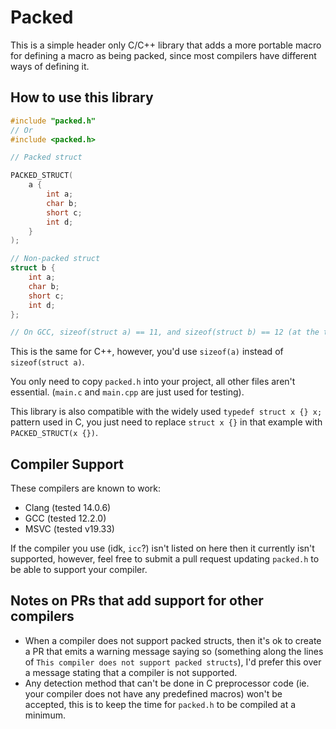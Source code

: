 # Packed

This is a simple header only C/C++ library that adds a more portable macro for defining a macro as being packed, since most compilers have different ways of defining it.

## How to use this library

```c
#include "packed.h"
// Or
#include <packed.h>

// Packed struct

PACKED_STRUCT(
    a {
        int a;
        char b;
        short c;
        int d;
    }
);

// Non-packed struct
struct b {
    int a;
    char b;
    short c;
    int d;
};

// On GCC, sizeof(struct a) == 11, and sizeof(struct b) == 12 (at the time of writing this)
```

This is the same for C++, however, you'd use `sizeof(a)` instead of `sizeof(struct a)`.

You only need to copy `packed.h` into your project, all other files aren't essential. (`main.c` and `main.cpp` are just used for testing).

This library is also compatible with the widely used `typedef struct x {} x;` pattern used in C, you just need to replace `struct x {}` in that example with `PACKED_STRUCT(x {})`.

## Compiler Support

These compilers are known to work:

- Clang (tested 14.0.6)
- GCC (tested 12.2.0)
- MSVC (tested v19.33)

If the compiler you use (idk, `icc`?) isn't listed on here then it currently isn't supported, however, feel free to submit a pull request updating `packed.h` to be able to support your compiler.

## Notes on PRs that add support for other compilers

- When a compiler does not support packed structs, then it's ok to create a PR that emits a warning message saying so (something along the lines of `This compiler does not support packed structs`), I'd prefer this over a message stating that a compiler is not supported.
- Any detection method that can't be done in C preprocessor code (ie. your compiler does not have any predefined macros) won't be accepted, this is to keep the time for `packed.h` to be compiled at a minimum.
